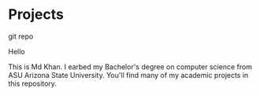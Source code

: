 # Projects
git repo

Hello

This is Md Khan. I earbed my Bachelor's degree on computer science from ASU Arizona State University. You'll find many of my academic projects in this repository.
